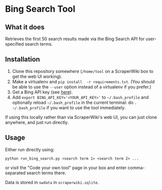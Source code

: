 # Bing Search Tool

## What it does

Retrieves the first 50 search results made via the Bing Search API for
user-specified search terms.

## Installation

1. Clone this repository somewhere (`/home/tool` on a ScraperWiki box to
   get the web UI working).
2. Make a virtualenv and `pip install 
   -r requirements.txt`. (You should be
   able to use the `--user` option instead of a virtualenv if you
   prefer.)
3. Get a Bing API key (see [here](https://github.com/scraperwiki/bing-python/blob/master/README.md)).
4. Add `export BING_API_KEY='<YOUR_API_KEY>'` to `~/.bash_profile` and
   optionally reload `~/.bash_profile` in the current terminal: do
   `. ~/.bash_profile` if you want to use the tool immediately.

If using this locally rather than via ScraperWiki's web UI, you can
just clone anywhere, and just run directly.
 
## Usage

Either run directly using:

```text
python run_bing_search.py <search term 1> <search term 2> ...
```

or visit the "Code your own tool" page in your box and enter
comma-separated search terms there.

Data is stored in `swdata` in `scraperwiki.sqlite`.
